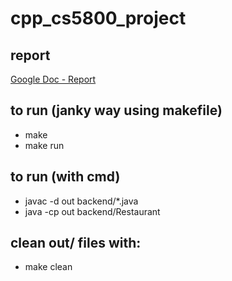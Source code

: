 # cpp_cs5800_project

## report
[Google Doc - Report](https://docs.google.com/document/d/1o_QcnL2ccd0n20uA02ULZ49Df4dKFYDxd3ej_KgMYcM/edit?usp=sharing)

## to run (janky way using makefile)
* make
* make run

## to run (with cmd)
* javac -d out backend/*.java
* java -cp out backend/Restaurant

## clean out/ files with:
* make clean
